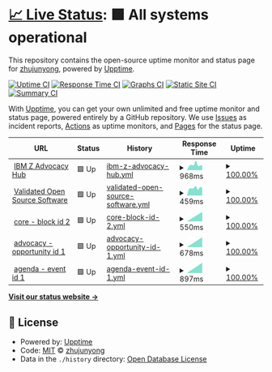 # [📈 Live Status](https://demo.upptime.js.org): <!--live status--> **🟩 All systems operational**

This repository contains the open-source uptime monitor and status page for [zhujunyong](https://demo.upptime.js.org), powered by [Upptime](https://github.com/upptime/upptime).

[![Uptime CI](https://github.com/zhujunyong/upptime/workflows/Uptime%20CI/badge.svg)](https://github.com/zhujunyong/upptime/actions?query=workflow%3A%22Uptime+CI%22)
[![Response Time CI](https://github.com/zhujunyong/upptime/workflows/Response%20Time%20CI/badge.svg)](https://github.com/zhujunyong/upptime/actions?query=workflow%3A%22Response+Time+CI%22)
[![Graphs CI](https://github.com/zhujunyong/upptime/workflows/Graphs%20CI/badge.svg)](https://github.com/zhujunyong/upptime/actions?query=workflow%3A%22Graphs+CI%22)
[![Static Site CI](https://github.com/zhujunyong/upptime/workflows/Static%20Site%20CI/badge.svg)](https://github.com/zhujunyong/upptime/actions?query=workflow%3A%22Static+Site+CI%22)
[![Summary CI](https://github.com/zhujunyong/upptime/workflows/Summary%20CI/badge.svg)](https://github.com/zhujunyong/upptime/actions?query=workflow%3A%22Summary+CI%22)

With [Upptime](https://upptime.js.org), you can get your own unlimited and free uptime monitor and status page, powered entirely by a GitHub repository. We use [Issues](https://github.com/zhujunyong/upptime/issues) as incident reports, [Actions](https://github.com/zhujunyong/upptime/actions) as uptime monitors, and [Pages](https://demo.upptime.js.org) for the status page.

<!--start: status pages-->
<!-- This summary is generated by Upptime (https://github.com/upptime/upptime) -->
<!-- Do not edit this manually, your changes will be overwritten -->
<!-- prettier-ignore -->
| URL | Status | History | Response Time | Uptime |
| --- | ------ | ------- | ------------- | ------ |
| <img alt="" src="https://www.ibm.com/favicon.ico" height="13"> [IBM Z Advocacy Hub](https://community.ibm.com/zsystems/advocacy/) | 🟩 Up | [ibm-z-advocacy-hub.yml](https://github.com/zhujunyong/upptime/commits/HEAD/history/ibm-z-advocacy-hub.yml) | <details><summary><img alt="Response time graph" src="./graphs/ibm-z-advocacy-hub/response-time-week.png" height="20"> 968ms</summary><br><a href="https://demo.upptime.js.org/history/ibm-z-advocacy-hub"><img alt="Response time 968" src="https://img.shields.io/endpoint?url=https%3A%2F%2Fraw.githubusercontent.com%2Fzhujunyong%2Fupptime%2FHEAD%2Fapi%2Fibm-z-advocacy-hub%2Fresponse-time.json"></a><br><a href="https://demo.upptime.js.org/history/ibm-z-advocacy-hub"><img alt="24-hour response time 968" src="https://img.shields.io/endpoint?url=https%3A%2F%2Fraw.githubusercontent.com%2Fzhujunyong%2Fupptime%2FHEAD%2Fapi%2Fibm-z-advocacy-hub%2Fresponse-time-day.json"></a><br><a href="https://demo.upptime.js.org/history/ibm-z-advocacy-hub"><img alt="7-day response time 968" src="https://img.shields.io/endpoint?url=https%3A%2F%2Fraw.githubusercontent.com%2Fzhujunyong%2Fupptime%2FHEAD%2Fapi%2Fibm-z-advocacy-hub%2Fresponse-time-week.json"></a><br><a href="https://demo.upptime.js.org/history/ibm-z-advocacy-hub"><img alt="30-day response time 968" src="https://img.shields.io/endpoint?url=https%3A%2F%2Fraw.githubusercontent.com%2Fzhujunyong%2Fupptime%2FHEAD%2Fapi%2Fibm-z-advocacy-hub%2Fresponse-time-month.json"></a><br><a href="https://demo.upptime.js.org/history/ibm-z-advocacy-hub"><img alt="1-year response time 968" src="https://img.shields.io/endpoint?url=https%3A%2F%2Fraw.githubusercontent.com%2Fzhujunyong%2Fupptime%2FHEAD%2Fapi%2Fibm-z-advocacy-hub%2Fresponse-time-year.json"></a></details> | <details><summary><a href="https://demo.upptime.js.org/history/ibm-z-advocacy-hub">100.00%</a></summary><a href="https://demo.upptime.js.org/history/ibm-z-advocacy-hub"><img alt="All-time uptime 100.00%" src="https://img.shields.io/endpoint?url=https%3A%2F%2Fraw.githubusercontent.com%2Fzhujunyong%2Fupptime%2FHEAD%2Fapi%2Fibm-z-advocacy-hub%2Fuptime.json"></a><br><a href="https://demo.upptime.js.org/history/ibm-z-advocacy-hub"><img alt="24-hour uptime 100.00%" src="https://img.shields.io/endpoint?url=https%3A%2F%2Fraw.githubusercontent.com%2Fzhujunyong%2Fupptime%2FHEAD%2Fapi%2Fibm-z-advocacy-hub%2Fuptime-day.json"></a><br><a href="https://demo.upptime.js.org/history/ibm-z-advocacy-hub"><img alt="7-day uptime 100.00%" src="https://img.shields.io/endpoint?url=https%3A%2F%2Fraw.githubusercontent.com%2Fzhujunyong%2Fupptime%2FHEAD%2Fapi%2Fibm-z-advocacy-hub%2Fuptime-week.json"></a><br><a href="https://demo.upptime.js.org/history/ibm-z-advocacy-hub"><img alt="30-day uptime 100.00%" src="https://img.shields.io/endpoint?url=https%3A%2F%2Fraw.githubusercontent.com%2Fzhujunyong%2Fupptime%2FHEAD%2Fapi%2Fibm-z-advocacy-hub%2Fuptime-month.json"></a><br><a href="https://demo.upptime.js.org/history/ibm-z-advocacy-hub"><img alt="1-year uptime 100.00%" src="https://img.shields.io/endpoint?url=https%3A%2F%2Fraw.githubusercontent.com%2Fzhujunyong%2Fupptime%2FHEAD%2Fapi%2Fibm-z-advocacy-hub%2Fuptime-year.json"></a></details>
| <img alt="" src="https://www.ibm.com/favicon.ico" height="13"> [Validated Open Source Software](https://community.ibm.com/zsystems/oss/) | 🟩 Up | [validated-open-source-software.yml](https://github.com/zhujunyong/upptime/commits/HEAD/history/validated-open-source-software.yml) | <details><summary><img alt="Response time graph" src="./graphs/validated-open-source-software/response-time-week.png" height="20"> 459ms</summary><br><a href="https://demo.upptime.js.org/history/validated-open-source-software"><img alt="Response time 459" src="https://img.shields.io/endpoint?url=https%3A%2F%2Fraw.githubusercontent.com%2Fzhujunyong%2Fupptime%2FHEAD%2Fapi%2Fvalidated-open-source-software%2Fresponse-time.json"></a><br><a href="https://demo.upptime.js.org/history/validated-open-source-software"><img alt="24-hour response time 459" src="https://img.shields.io/endpoint?url=https%3A%2F%2Fraw.githubusercontent.com%2Fzhujunyong%2Fupptime%2FHEAD%2Fapi%2Fvalidated-open-source-software%2Fresponse-time-day.json"></a><br><a href="https://demo.upptime.js.org/history/validated-open-source-software"><img alt="7-day response time 459" src="https://img.shields.io/endpoint?url=https%3A%2F%2Fraw.githubusercontent.com%2Fzhujunyong%2Fupptime%2FHEAD%2Fapi%2Fvalidated-open-source-software%2Fresponse-time-week.json"></a><br><a href="https://demo.upptime.js.org/history/validated-open-source-software"><img alt="30-day response time 459" src="https://img.shields.io/endpoint?url=https%3A%2F%2Fraw.githubusercontent.com%2Fzhujunyong%2Fupptime%2FHEAD%2Fapi%2Fvalidated-open-source-software%2Fresponse-time-month.json"></a><br><a href="https://demo.upptime.js.org/history/validated-open-source-software"><img alt="1-year response time 459" src="https://img.shields.io/endpoint?url=https%3A%2F%2Fraw.githubusercontent.com%2Fzhujunyong%2Fupptime%2FHEAD%2Fapi%2Fvalidated-open-source-software%2Fresponse-time-year.json"></a></details> | <details><summary><a href="https://demo.upptime.js.org/history/validated-open-source-software">100.00%</a></summary><a href="https://demo.upptime.js.org/history/validated-open-source-software"><img alt="All-time uptime 100.00%" src="https://img.shields.io/endpoint?url=https%3A%2F%2Fraw.githubusercontent.com%2Fzhujunyong%2Fupptime%2FHEAD%2Fapi%2Fvalidated-open-source-software%2Fuptime.json"></a><br><a href="https://demo.upptime.js.org/history/validated-open-source-software"><img alt="24-hour uptime 100.00%" src="https://img.shields.io/endpoint?url=https%3A%2F%2Fraw.githubusercontent.com%2Fzhujunyong%2Fupptime%2FHEAD%2Fapi%2Fvalidated-open-source-software%2Fuptime-day.json"></a><br><a href="https://demo.upptime.js.org/history/validated-open-source-software"><img alt="7-day uptime 100.00%" src="https://img.shields.io/endpoint?url=https%3A%2F%2Fraw.githubusercontent.com%2Fzhujunyong%2Fupptime%2FHEAD%2Fapi%2Fvalidated-open-source-software%2Fuptime-week.json"></a><br><a href="https://demo.upptime.js.org/history/validated-open-source-software"><img alt="30-day uptime 100.00%" src="https://img.shields.io/endpoint?url=https%3A%2F%2Fraw.githubusercontent.com%2Fzhujunyong%2Fupptime%2FHEAD%2Fapi%2Fvalidated-open-source-software%2Fuptime-month.json"></a><br><a href="https://demo.upptime.js.org/history/validated-open-source-software"><img alt="1-year uptime 100.00%" src="https://img.shields.io/endpoint?url=https%3A%2F%2Fraw.githubusercontent.com%2Fzhujunyong%2Fupptime%2FHEAD%2Fapi%2Fvalidated-open-source-software%2Fuptime-year.json"></a></details>
| <img alt="" src="https://icons.duckduckgo.com/ip3/community.ibm.com.ico" height="13"> [core - block id 2](https://community.ibm.com/zsystems/api/core/blocks/2) | 🟩 Up | [core-block-id-2.yml](https://github.com/zhujunyong/upptime/commits/HEAD/history/core-block-id-2.yml) | <details><summary><img alt="Response time graph" src="./graphs/core-block-id-2/response-time-week.png" height="20"> 550ms</summary><br><a href="https://demo.upptime.js.org/history/core-block-id-2"><img alt="Response time 550" src="https://img.shields.io/endpoint?url=https%3A%2F%2Fraw.githubusercontent.com%2Fzhujunyong%2Fupptime%2FHEAD%2Fapi%2Fcore-block-id-2%2Fresponse-time.json"></a><br><a href="https://demo.upptime.js.org/history/core-block-id-2"><img alt="24-hour response time 550" src="https://img.shields.io/endpoint?url=https%3A%2F%2Fraw.githubusercontent.com%2Fzhujunyong%2Fupptime%2FHEAD%2Fapi%2Fcore-block-id-2%2Fresponse-time-day.json"></a><br><a href="https://demo.upptime.js.org/history/core-block-id-2"><img alt="7-day response time 550" src="https://img.shields.io/endpoint?url=https%3A%2F%2Fraw.githubusercontent.com%2Fzhujunyong%2Fupptime%2FHEAD%2Fapi%2Fcore-block-id-2%2Fresponse-time-week.json"></a><br><a href="https://demo.upptime.js.org/history/core-block-id-2"><img alt="30-day response time 550" src="https://img.shields.io/endpoint?url=https%3A%2F%2Fraw.githubusercontent.com%2Fzhujunyong%2Fupptime%2FHEAD%2Fapi%2Fcore-block-id-2%2Fresponse-time-month.json"></a><br><a href="https://demo.upptime.js.org/history/core-block-id-2"><img alt="1-year response time 550" src="https://img.shields.io/endpoint?url=https%3A%2F%2Fraw.githubusercontent.com%2Fzhujunyong%2Fupptime%2FHEAD%2Fapi%2Fcore-block-id-2%2Fresponse-time-year.json"></a></details> | <details><summary><a href="https://demo.upptime.js.org/history/core-block-id-2">100.00%</a></summary><a href="https://demo.upptime.js.org/history/core-block-id-2"><img alt="All-time uptime 100.00%" src="https://img.shields.io/endpoint?url=https%3A%2F%2Fraw.githubusercontent.com%2Fzhujunyong%2Fupptime%2FHEAD%2Fapi%2Fcore-block-id-2%2Fuptime.json"></a><br><a href="https://demo.upptime.js.org/history/core-block-id-2"><img alt="24-hour uptime 100.00%" src="https://img.shields.io/endpoint?url=https%3A%2F%2Fraw.githubusercontent.com%2Fzhujunyong%2Fupptime%2FHEAD%2Fapi%2Fcore-block-id-2%2Fuptime-day.json"></a><br><a href="https://demo.upptime.js.org/history/core-block-id-2"><img alt="7-day uptime 100.00%" src="https://img.shields.io/endpoint?url=https%3A%2F%2Fraw.githubusercontent.com%2Fzhujunyong%2Fupptime%2FHEAD%2Fapi%2Fcore-block-id-2%2Fuptime-week.json"></a><br><a href="https://demo.upptime.js.org/history/core-block-id-2"><img alt="30-day uptime 100.00%" src="https://img.shields.io/endpoint?url=https%3A%2F%2Fraw.githubusercontent.com%2Fzhujunyong%2Fupptime%2FHEAD%2Fapi%2Fcore-block-id-2%2Fuptime-month.json"></a><br><a href="https://demo.upptime.js.org/history/core-block-id-2"><img alt="1-year uptime 100.00%" src="https://img.shields.io/endpoint?url=https%3A%2F%2Fraw.githubusercontent.com%2Fzhujunyong%2Fupptime%2FHEAD%2Fapi%2Fcore-block-id-2%2Fuptime-year.json"></a></details>
| <img alt="" src="https://icons.duckduckgo.com/ip3/community.ibm.com.ico" height="13"> [advocacy - opportunity id 1](https://community.ibm.com/zsystems/api/advocacy/opportunities/1) | 🟩 Up | [advocacy-opportunity-id-1.yml](https://github.com/zhujunyong/upptime/commits/HEAD/history/advocacy-opportunity-id-1.yml) | <details><summary><img alt="Response time graph" src="./graphs/advocacy-opportunity-id-1/response-time-week.png" height="20"> 678ms</summary><br><a href="https://demo.upptime.js.org/history/advocacy-opportunity-id-1"><img alt="Response time 678" src="https://img.shields.io/endpoint?url=https%3A%2F%2Fraw.githubusercontent.com%2Fzhujunyong%2Fupptime%2FHEAD%2Fapi%2Fadvocacy-opportunity-id-1%2Fresponse-time.json"></a><br><a href="https://demo.upptime.js.org/history/advocacy-opportunity-id-1"><img alt="24-hour response time 678" src="https://img.shields.io/endpoint?url=https%3A%2F%2Fraw.githubusercontent.com%2Fzhujunyong%2Fupptime%2FHEAD%2Fapi%2Fadvocacy-opportunity-id-1%2Fresponse-time-day.json"></a><br><a href="https://demo.upptime.js.org/history/advocacy-opportunity-id-1"><img alt="7-day response time 678" src="https://img.shields.io/endpoint?url=https%3A%2F%2Fraw.githubusercontent.com%2Fzhujunyong%2Fupptime%2FHEAD%2Fapi%2Fadvocacy-opportunity-id-1%2Fresponse-time-week.json"></a><br><a href="https://demo.upptime.js.org/history/advocacy-opportunity-id-1"><img alt="30-day response time 678" src="https://img.shields.io/endpoint?url=https%3A%2F%2Fraw.githubusercontent.com%2Fzhujunyong%2Fupptime%2FHEAD%2Fapi%2Fadvocacy-opportunity-id-1%2Fresponse-time-month.json"></a><br><a href="https://demo.upptime.js.org/history/advocacy-opportunity-id-1"><img alt="1-year response time 678" src="https://img.shields.io/endpoint?url=https%3A%2F%2Fraw.githubusercontent.com%2Fzhujunyong%2Fupptime%2FHEAD%2Fapi%2Fadvocacy-opportunity-id-1%2Fresponse-time-year.json"></a></details> | <details><summary><a href="https://demo.upptime.js.org/history/advocacy-opportunity-id-1">100.00%</a></summary><a href="https://demo.upptime.js.org/history/advocacy-opportunity-id-1"><img alt="All-time uptime 100.00%" src="https://img.shields.io/endpoint?url=https%3A%2F%2Fraw.githubusercontent.com%2Fzhujunyong%2Fupptime%2FHEAD%2Fapi%2Fadvocacy-opportunity-id-1%2Fuptime.json"></a><br><a href="https://demo.upptime.js.org/history/advocacy-opportunity-id-1"><img alt="24-hour uptime 100.00%" src="https://img.shields.io/endpoint?url=https%3A%2F%2Fraw.githubusercontent.com%2Fzhujunyong%2Fupptime%2FHEAD%2Fapi%2Fadvocacy-opportunity-id-1%2Fuptime-day.json"></a><br><a href="https://demo.upptime.js.org/history/advocacy-opportunity-id-1"><img alt="7-day uptime 100.00%" src="https://img.shields.io/endpoint?url=https%3A%2F%2Fraw.githubusercontent.com%2Fzhujunyong%2Fupptime%2FHEAD%2Fapi%2Fadvocacy-opportunity-id-1%2Fuptime-week.json"></a><br><a href="https://demo.upptime.js.org/history/advocacy-opportunity-id-1"><img alt="30-day uptime 100.00%" src="https://img.shields.io/endpoint?url=https%3A%2F%2Fraw.githubusercontent.com%2Fzhujunyong%2Fupptime%2FHEAD%2Fapi%2Fadvocacy-opportunity-id-1%2Fuptime-month.json"></a><br><a href="https://demo.upptime.js.org/history/advocacy-opportunity-id-1"><img alt="1-year uptime 100.00%" src="https://img.shields.io/endpoint?url=https%3A%2F%2Fraw.githubusercontent.com%2Fzhujunyong%2Fupptime%2FHEAD%2Fapi%2Fadvocacy-opportunity-id-1%2Fuptime-year.json"></a></details>
| <img alt="" src="https://icons.duckduckgo.com/ip3/community.ibm.com.ico" height="13"> [agenda - event id 1](https://community.ibm.com/zsystems/api/agenda/events/1) | 🟩 Up | [agenda-event-id-1.yml](https://github.com/zhujunyong/upptime/commits/HEAD/history/agenda-event-id-1.yml) | <details><summary><img alt="Response time graph" src="./graphs/agenda-event-id-1/response-time-week.png" height="20"> 897ms</summary><br><a href="https://demo.upptime.js.org/history/agenda-event-id-1"><img alt="Response time 897" src="https://img.shields.io/endpoint?url=https%3A%2F%2Fraw.githubusercontent.com%2Fzhujunyong%2Fupptime%2FHEAD%2Fapi%2Fagenda-event-id-1%2Fresponse-time.json"></a><br><a href="https://demo.upptime.js.org/history/agenda-event-id-1"><img alt="24-hour response time 897" src="https://img.shields.io/endpoint?url=https%3A%2F%2Fraw.githubusercontent.com%2Fzhujunyong%2Fupptime%2FHEAD%2Fapi%2Fagenda-event-id-1%2Fresponse-time-day.json"></a><br><a href="https://demo.upptime.js.org/history/agenda-event-id-1"><img alt="7-day response time 897" src="https://img.shields.io/endpoint?url=https%3A%2F%2Fraw.githubusercontent.com%2Fzhujunyong%2Fupptime%2FHEAD%2Fapi%2Fagenda-event-id-1%2Fresponse-time-week.json"></a><br><a href="https://demo.upptime.js.org/history/agenda-event-id-1"><img alt="30-day response time 897" src="https://img.shields.io/endpoint?url=https%3A%2F%2Fraw.githubusercontent.com%2Fzhujunyong%2Fupptime%2FHEAD%2Fapi%2Fagenda-event-id-1%2Fresponse-time-month.json"></a><br><a href="https://demo.upptime.js.org/history/agenda-event-id-1"><img alt="1-year response time 897" src="https://img.shields.io/endpoint?url=https%3A%2F%2Fraw.githubusercontent.com%2Fzhujunyong%2Fupptime%2FHEAD%2Fapi%2Fagenda-event-id-1%2Fresponse-time-year.json"></a></details> | <details><summary><a href="https://demo.upptime.js.org/history/agenda-event-id-1">100.00%</a></summary><a href="https://demo.upptime.js.org/history/agenda-event-id-1"><img alt="All-time uptime 100.00%" src="https://img.shields.io/endpoint?url=https%3A%2F%2Fraw.githubusercontent.com%2Fzhujunyong%2Fupptime%2FHEAD%2Fapi%2Fagenda-event-id-1%2Fuptime.json"></a><br><a href="https://demo.upptime.js.org/history/agenda-event-id-1"><img alt="24-hour uptime 100.00%" src="https://img.shields.io/endpoint?url=https%3A%2F%2Fraw.githubusercontent.com%2Fzhujunyong%2Fupptime%2FHEAD%2Fapi%2Fagenda-event-id-1%2Fuptime-day.json"></a><br><a href="https://demo.upptime.js.org/history/agenda-event-id-1"><img alt="7-day uptime 100.00%" src="https://img.shields.io/endpoint?url=https%3A%2F%2Fraw.githubusercontent.com%2Fzhujunyong%2Fupptime%2FHEAD%2Fapi%2Fagenda-event-id-1%2Fuptime-week.json"></a><br><a href="https://demo.upptime.js.org/history/agenda-event-id-1"><img alt="30-day uptime 100.00%" src="https://img.shields.io/endpoint?url=https%3A%2F%2Fraw.githubusercontent.com%2Fzhujunyong%2Fupptime%2FHEAD%2Fapi%2Fagenda-event-id-1%2Fuptime-month.json"></a><br><a href="https://demo.upptime.js.org/history/agenda-event-id-1"><img alt="1-year uptime 100.00%" src="https://img.shields.io/endpoint?url=https%3A%2F%2Fraw.githubusercontent.com%2Fzhujunyong%2Fupptime%2FHEAD%2Fapi%2Fagenda-event-id-1%2Fuptime-year.json"></a></details>

<!--end: status pages-->

[**Visit our status website →**](https://demo.upptime.js.org)

## 📄 License

- Powered by: [Upptime](https://github.com/upptime/upptime)
- Code: [MIT](./LICENSE) © [zhujunyong](https://demo.upptime.js.org)
- Data in the `./history` directory: [Open Database License](https://opendatacommons.org/licenses/odbl/1-0/)
